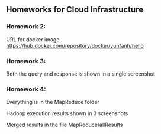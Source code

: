 ## Homeworks  for Cloud Infrastructure

### Homework 2:
URL for docker image: https://hub.docker.com/repository/docker/yunfanh/hello


### Homework 3:
Both the query and response is shown in a single screenshot

### Homework 4:
Everything is in the MapReduce folder

Hadoop execution results shown in 3 screenshots

Merged results in the file MapReduce/allResults
